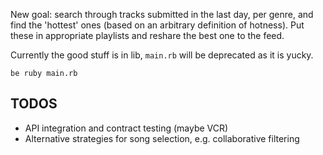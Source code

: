 New goal: search through tracks submitted in the last day, per genre, and find the 'hottest' ones (based on an arbitrary definition of hotness).  Put these in appropriate playlists and reshare the best one to the feed.

Currently the good stuff is in lib, `main.rb` will be deprecated as it is yucky.

`be ruby main.rb`

## TODOS
- API integration and contract testing (maybe VCR)
- Alternative strategies for song selection, e.g. collaborative filtering
